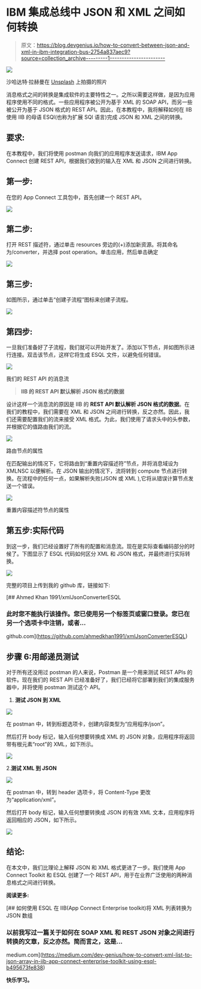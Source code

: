# IBM 集成总线中 JSON 和 XML 之间如何转换

> 原文：<https://blog.devgenius.io/how-to-convert-between-json-and-xml-in-ibm-integration-bus-2754a837aec9?source=collection_archive---------1----------------------->

![](img/9f9b44b06927b7c9daf67a6fb24cf3bd.png)

沙哈达特·拉赫曼在 [Unsplash](https://unsplash.com/s/photos/xml?utm_source=unsplash&utm_medium=referral&utm_content=creditCopyText) 上拍摄的照片

消息格式之间的转换是集成软件的主要特性之一。之所以需要这样做，是因为应用程序使用不同的格式。一些应用程序被公开为基于 XML 的 SOAP API，而另一些被公开为基于 JSON 格式的 REST API。因此，在本教程中，我将解释如何在 IIB 使用 IIB 的母语 ESQl(也称为扩展 SQl 语言)完成 JSON 和 XML 之间的转换。

## 要求:

在本教程中，我们将使用 postman 向我们的应用程序发送请求，IBM App Connect 创建 REST API，根据我们收到的输入在 XML 和 JSON 之间进行转换。

## 第一步:

在您的 App Connect 工具包中，首先创建一个 REST API。

![](img/65448828f04a6a7caaab38022e36a494.png)

## 第二步:

打开 REST 描述符，通过单击 resources 旁边的(+)添加新资源。将其命名为/converter，并选择 post operation。单击应用，然后单击确定

![](img/4d01e34ab8847c1181a5892e989e8327.png)

## 第三步:

如图所示，通过单击“创建子流程”图标来创建子流程。

![](img/1b055b66fe314ff5ef790199796da7f1.png)

## 第四步:

一旦我们准备好了子流程，我们就可以开始开发了。添加以下节点，并如图所示进行连接。双击该节点，这样它将生成 ESQL 文件，以避免任何错误。

![](img/54ebe0e7690778ddb9017b8cfcd0a573.png)

我们的 REST API 的消息流

> **IIB 的 REST API 默认解析 JSON 格式的数据**

设计这样一个消息流的原因是 IIB 的 **REST API 默认解析 JSON 格式的数据**。在我们的教程中，我们需要在 XML 和 JSON 之间进行转换，反之亦然。因此，我们还需要配置我们的流来接受 XML 格式。为此，我们使用了请求头中的头参数，并根据它的值路由我们的流。

![](img/21bb2609c4ff6b3d718c918ecff1748e.png)

路由节点的属性

在匹配输出的情况下，它将路由到“重置内容描述符”节点，并将消息域设为 XMLNSC 以便解析。在 JSON 输出的情况下，流将转到 compute 节点进行转换。在流程中的任何一点，如果解析失败(JSON 或 XML ),它将从错误计算节点发送一个错误。

![](img/606e8a700218f3bbe2260b611d9fb567.png)

重置内容描述符节点的属性

## 第五步:实际代码

到这一步，我们已经设置好了所有的配置和消息流。现在是实际查看编码部分的时候了。下图显示了 ESQL 代码如何区分 XML 和 JSON 格式，并最终进行实际转换。

![](img/20cefb7819efa5d0f6b5cc0df7e3bdea.png)

完整的项目上传到我的 github 库，链接如下:

[](https://github.com/ahmedkhan1991/xmlJsonConverterESQL) [## Ahmed Khan 1991/xmlJsonConverterESQL

### 此时您不能执行该操作。您已使用另一个标签页或窗口登录。您已在另一个选项卡中注销，或者…

github.com](https://github.com/ahmedkhan1991/xmlJsonConverterESQL) 

## 步骤 6:用邮递员测试

对于所有还没用过 postman 的人来说，Postman 是一个用来测试 REST APIs 的软件。现在我们的 REST API 已经准备好了，我们已经将它部署到我们的集成服务器中，并将使用 postman 测试这个 API。

1.  **测试 JSON 到 XML**

![](img/ecd11b541de117141de0d5e40c0fb9bd.png)

在 postman 中，转到标题选项卡，创建内容类型为“应用程序/json”。

然后打开 body 标记，输入任何想要转换成 XML 的 JSON 对象，应用程序将返回带有根元素“root”的 XML，如下所示。

![](img/6061ec84992a935079a66da8a4cfafd0.png)

2.**测试 XML 到 JSON**

![](img/1c7ba13ceb3218ab9829b8301220ebc1.png)

在 postman 中，转到 header 选项卡，将 Content-Type 更改为“application/xml”。

然后打开 body 标记，输入任何想要转换成 JSON 的有效 XML 文本，应用程序将返回相应的 JSON，如下所示。

![](img/86804601e6eb4ce0ae90b17cd0e36848.png)

## 结论:

在本文中，我们比理论上解释 JSON 和 XML 格式更进了一步。我们使用 App Connect Toolkit 和 ESQL 创建了一个 REST API，用于在业界广泛使用的两种消息格式之间进行转换。

**阅读更多:**

[](https://medium.com/dev-genius/how-to-convert-xml-list-to-json-array-in-iib-app-connect-enterprise-toolkit-using-esql-b495673fe838) [## 如何使用 ESQL 在 IIB(App Connect Enterprise toolkit)将 XML 列表转换为 JSON 数组

### 以前我写过一篇关于如何在 SOAP XML 和 REST JSON 对象之间进行转换的文章，反之亦然。简而言之，这是…

medium.com](https://medium.com/dev-genius/how-to-convert-xml-list-to-json-array-in-iib-app-connect-enterprise-toolkit-using-esql-b495673fe838) 

**快乐学习。**